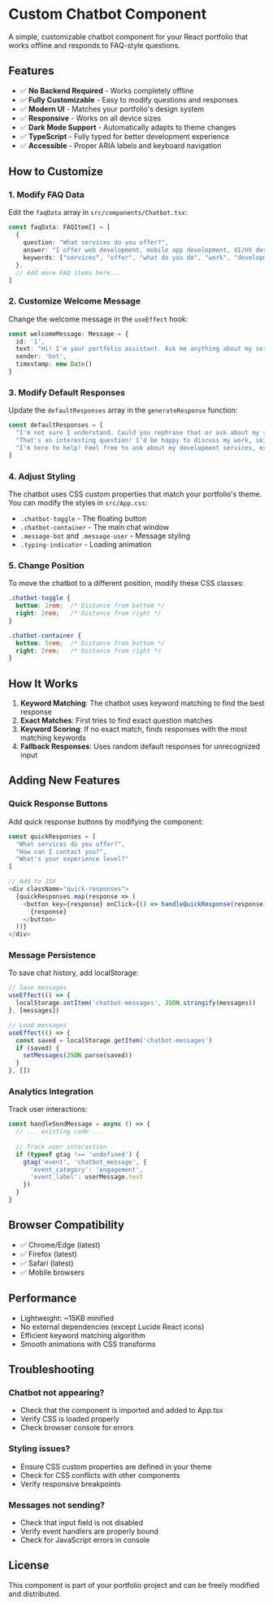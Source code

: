 # Custom Chatbot Component

A simple, customizable chatbot component for your React portfolio that works offline and responds to FAQ-style questions.

## Features

- ✅ **No Backend Required** - Works completely offline
- ✅ **Fully Customizable** - Easy to modify questions and responses
- ✅ **Modern UI** - Matches your portfolio's design system
- ✅ **Responsive** - Works on all device sizes
- ✅ **Dark Mode Support** - Automatically adapts to theme changes
- ✅ **TypeScript** - Fully typed for better development experience
- ✅ **Accessible** - Proper ARIA labels and keyboard navigation

## How to Customize

### 1. Modify FAQ Data

Edit the `faqData` array in `src/components/Chatbot.tsx`:

```typescript
const faqData: FAQItem[] = [
  {
    question: "What services do you offer?",
    answer: "I offer web development, mobile app development, UI/UX design, and technical consulting. I specialize in React, TypeScript, Node.js, and modern web technologies.",
    keywords: ["services", "offer", "what do you do", "work", "development"]
  },
  // Add more FAQ items here...
]
```

### 2. Customize Welcome Message

Change the welcome message in the `useEffect` hook:

```typescript
const welcomeMessage: Message = {
  id: '1',
  text: "Hi! I'm your portfolio assistant. Ask me anything about my services, experience, or how to get in touch!",
  sender: 'bot',
  timestamp: new Date()
}
```

### 3. Modify Default Responses

Update the `defaultResponses` array in the `generateResponse` function:

```typescript
const defaultResponses = [
  "I'm not sure I understand. Could you rephrase that or ask about my services, experience, or how to contact me?",
  "That's an interesting question! I'd be happy to discuss my work, skills, or how we can collaborate. What would you like to know?",
  "I'm here to help! Feel free to ask about my development services, experience, or how to get in touch for a project."
]
```

### 4. Adjust Styling

The chatbot uses CSS custom properties that match your portfolio's theme. You can modify the styles in `src/App.css`:

- `.chatbot-toggle` - The floating button
- `.chatbot-container` - The main chat window
- `.message-bot` and `.message-user` - Message styling
- `.typing-indicator` - Loading animation

### 5. Change Position

To move the chatbot to a different position, modify these CSS classes:

```css
.chatbot-toggle {
  bottom: 2rem;  /* Distance from bottom */
  right: 2rem;   /* Distance from right */
}

.chatbot-container {
  bottom: 5rem;  /* Distance from bottom */
  right: 2rem;   /* Distance from right */
}
```

## How It Works

1. **Keyword Matching**: The chatbot uses keyword matching to find the best response
2. **Exact Matches**: First tries to find exact question matches
3. **Keyword Scoring**: If no exact match, finds responses with the most matching keywords
4. **Fallback Responses**: Uses random default responses for unrecognized input

## Adding New Features

### Quick Response Buttons

Add quick response buttons by modifying the component:

```typescript
const quickResponses = [
  "What services do you offer?",
  "How can I contact you?",
  "What's your experience level?"
]

// Add to JSX
<div className="quick-responses">
  {quickResponses.map(response => (
    <button key={response} onClick={() => handleQuickResponse(response)}>
      {response}
    </button>
  ))}
</div>
```

### Message Persistence

To save chat history, add localStorage:

```typescript
// Save messages
useEffect(() => {
  localStorage.setItem('chatbot-messages', JSON.stringify(messages))
}, [messages])

// Load messages
useEffect(() => {
  const saved = localStorage.getItem('chatbot-messages')
  if (saved) {
    setMessages(JSON.parse(saved))
  }
}, [])
```

### Analytics Integration

Track user interactions:

```typescript
const handleSendMessage = async () => {
  // ... existing code ...
  
  // Track user interaction
  if (typeof gtag !== 'undefined') {
    gtag('event', 'chatbot_message', {
      'event_category': 'engagement',
      'event_label': userMessage.text
    })
  }
}
```

## Browser Compatibility

- ✅ Chrome/Edge (latest)
- ✅ Firefox (latest)
- ✅ Safari (latest)
- ✅ Mobile browsers

## Performance

- Lightweight: ~15KB minified
- No external dependencies (except Lucide React icons)
- Efficient keyword matching algorithm
- Smooth animations with CSS transforms

## Troubleshooting

### Chatbot not appearing?
- Check that the component is imported and added to App.tsx
- Verify CSS is loaded properly
- Check browser console for errors

### Styling issues?
- Ensure CSS custom properties are defined in your theme
- Check for CSS conflicts with other components
- Verify responsive breakpoints

### Messages not sending?
- Check that input field is not disabled
- Verify event handlers are properly bound
- Check for JavaScript errors in console

## License

This component is part of your portfolio project and can be freely modified and distributed. 